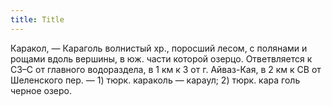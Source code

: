 ```yaml
---
title: Title
---
```


Каракол, — Караголь волнистый хр., поросший лесом, с полянами и рощами вдоль
вершины, в юж. части которой озерцо. Ответвляется к СЗ–С от главного
водораздела, в 1 км к З от г. Айваз-Кая, в 2 км к СВ от Шеленского пер. — 1)
тюрк. караколь — караул; 2) тюрк. кара голь черное озеро.
